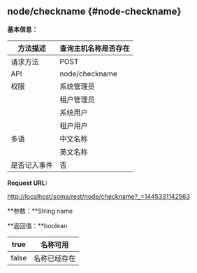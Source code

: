 ## node/checkname {#node-checkname}

**基本信息：**

| 方法描述 | 查询主机名称是否存在 |
| --- | --- |
| 请求方法 | POST |
| API | node/checkname |
| 权限 | 系统管理员 | 是 |
|  | 租户管理员 | 是 |
|  | 系统用户 | 否 |
|  | 租户用户 | 否 |
| 多语 | 中文名称 | 查询主机名称是否存在 |
|  | 英文名称 | Check the name of node |
| 是否记入事件 | 否 |

**Request URL:**

[http://localhost/soma/rest/node/checkname?_=1445331142563](http://localhost/soma/rest/node/checkname?_=1445331142563)

**参数：**String name

**返回值：**boolean

| true | 名称可用 |
| --- | --- |
| false | 名称已经存在 |